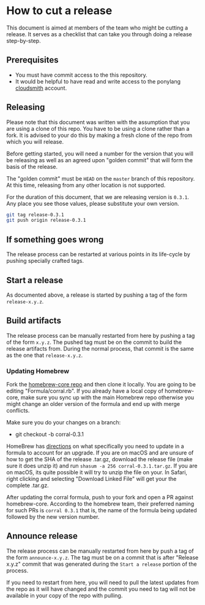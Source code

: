 # How to cut a release

This document is aimed at members of the team who might be cutting a release. It serves as a checklist that can take you through doing a release step-by-step.

## Prerequisites

* You must have commit access to the this repository.
* It would be helpful to have read and write access to the ponylang [cloudsmith](https://cloudsmith.io/) account.

## Releasing

Please note that this document was written with the assumption that you are using a clone of this repo. You have to be using a clone rather than a fork. It is advised to your do this by making a fresh clone of the repo from which you will release.

Before getting started, you will need a number for the version that you will be releasing as well as an agreed upon "golden commit" that will form the basis of the release.

The "golden commit" must be `HEAD` on the `master` branch of this repository. At this time, releasing from any other location is not supported.

For the duration of this document, that we are releasing version is `0.3.1`. Any place you see those values, please substitute your own version.

```bash
git tag release-0.3.1
git push origin release-0.3.1
```

## If something goes wrong

The release process can be restarted at various points in its life-cycle by pushing specially crafted tags.

## Start a release

As documented above, a release is started by pushing a tag of the form `release-x.y.z`.

## Build artifacts

The release process can be manually restarted from here by pushing a tag of the form `x.y.z`. The pushed tag must be on the commit to build the release artifacts from. During the normal process, that commit is the same as the one that `release-x.y.z`.

### Updating Homebrew

Fork the [homebrew-core repo](https://github.com/Homebrew/homebrew-core) and then clone it locally. You are going to be editing "Formula/corral.rb". If you already have a local copy of homebrew-core, make sure you sync up with the main Homebrew repo otherwise you might change an older version of the formula and end up with merge conflicts.

Make sure you do your changes on a branch:

* git checkout -b corral-0.3.1

HomeBrew has [directions](https://github.com/Homebrew/homebrew-core/blob/master/CONTRIBUTING.md#submit-a-123-version-upgrade-for-the-foo-formula) on what specifically you need to update in a formula to account for an upgrade. If you are on macOS and are unsure of how to get the SHA of the release .tar.gz, download the release file (make sure it does unzip it) and run `shasum -a 256 corral-0.3.1.tar.gz`. If you are on macOS, its quite possible it will try to unzip the file on your. In Safari, right clicking and selecting "Download Linked File" will get your the complete .tar.gz.

After updating the corral formula, push to your fork and open a PR against homebrew-core. According to the homebrew team, their preferred naming for such PRs is `corral 0.3.1` that is, the name of the formula being updated followed by the new version number.

## Announce release

The release process can be manually restarted from here by push a tag of the form `announce-x.y.z`. The tag must be on a commit that is after "Release x.y.z" commit that was generated during the `Start a release` portion of the process.

If you need to restart from here, you will need to pull the latest updates from the repo as it will have changed and the commit you need to tag will not be available in your copy of the repo with pulling.
